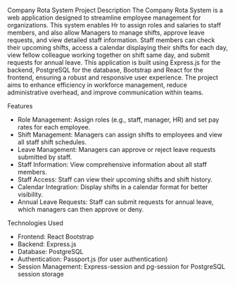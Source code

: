 Company Rota System
Project Description
The Company Rota System is a web application designed to streamline employee management for organizations. This system enables Hr  to assign roles and salaries to staff members, and also allow Managers to manage shifts, approve leave requests, and view detailed staff information. Staff members can check their upcoming shifts, access a calendar displaying their shifts for each day, view  fellow colleague working together on shift same day, and submit requests for annual leave.
This application is built using Express.js for the backend, PostgreSQL for the database, Bootstrap and React for the frontend, ensuring a robust and responsive user experience. The project aims to enhance efficiency in workforce management, reduce administrative overhead, and improve communication within teams.

Features
* Role Management: Assign roles (e.g., staff, manager, HR) and set pay rates for each employee.
* Shift Management: Managers can assign shifts to employees and view all staff shift schedules.
* Leave Management: Managers can approve or reject leave requests submitted by staff.
* Staff Information: View comprehensive information about all staff members.
* Staff Access: Staff can view their upcoming shifts and shift history.
* Calendar Integration: Display shifts in a calendar format for better visibility.
* Annual Leave Requests: Staff can submit requests for annual leave, which managers can then approve or deny.

Technologies Used
* Frontend: React Bootstrap
* Backend: Express.js
* Database: PostgreSQL
* Authentication: Passport.js (for user authentication)
* Session Management: Express-session and pg-session for PostgreSQL session storage
